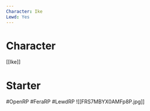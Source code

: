 ```yaml
---
Character: Ike
Lewd: Yes
---
```

# Character
[[Ike]]


# Starter


#OpenRP #FeraRP #LewdRP
![[FRS7MBYX0AMFp8P.jpg]]